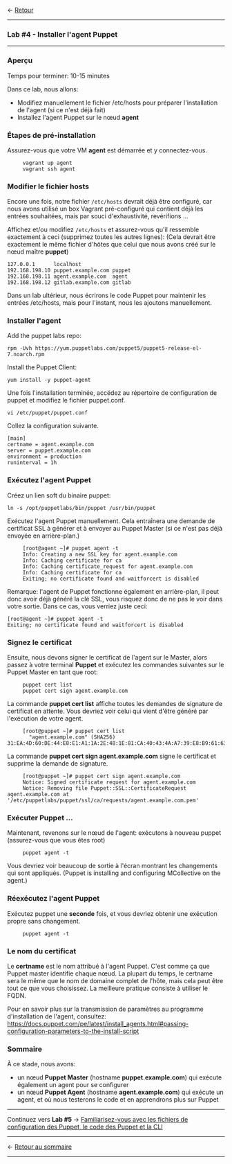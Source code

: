 <- [Retour](03-Install-Puppet-Master.md#lab-3)

---

### **Lab #4** - Installer l'agent Puppet

---

### Aperçu

Temps pour terminer: 10-15 minutes

Dans ce lab, nous allons:

* Modifiez manuellement le fichier /etc/hosts pour préparer l'installation de l'agent (si ce n'est déjà fait)
* Installez l'agent Puppet sur le nœud **agent**

### Étapes de pré-installation

Assurez-vous que votre VM **agent** est démarrée et y connectez-vous.

```shell
     vagrant up agent
     vagrant ssh agent
```

### Modifier le fichier hosts

Encore une fois, notre fichier `/etc/hosts` devrait déjà être configuré, car nous avons utilisé un box Vagrant pré-configuré qui contient déjà les entrées souhaitées, mais par souci d'exhaustivité,
revérifions ...

Affichez et/ou modifiez `/etc/hosts` et assurez-vous qu'il ressemble exactement à ceci (supprimez toutes les autres lignes):
(Cela devrait être exactement le même fichier d'hôtes que celui que nous avons créé sur le nœud maître **puppet**)

```shell
127.0.0.1      localhost
192.168.198.10 puppet.example.com puppet
192.168.198.11 agent.example.com  agent
192.168.198.12 gitlab.example.com gitlab
```

Dans un lab ultérieur, nous écrirons le code Puppet pour maintenir les entrées /etc/hosts,
mais pour l'instant, nous les ajoutons manuellement.

### Installer l'agent
Add the puppet labs repo:
```
rpm -Uvh https://yum.puppetlabs.com/puppet5/puppet5-release-el-7.noarch.rpm
```

Install the Puppet Client:
```
yum install -y puppet-agent
```
Une fois l'installation terminée, accédez au répertoire de configuration de puppet et modifiez le fichier puppet.conf.
```
vi /etc/puppet/puppet.conf
```
Collez la configuration suivante.
```
[main]
certname = agent.example.com
server = puppet.example.com
environment = production
runinterval = 1h
```

### Exécutez l'agent Puppet

Créez un lien soft du binaire puppet:

```
ln -s /opt/puppetlabs/bin/puppet /usr/bin/puppet
```

Exécutez l'agent Puppet manuellement. Cela entraînera une demande de certificat SSL
à générer et à envoyer au Puppet Master (si ce n'est pas déjà envoyée en arrière-plan.)

```shell
     [root@agent ~]# puppet agent -t
     Info: Creating a new SSL key for agent.example.com
     Info: Caching certificate for ca
     Info: Caching certificate_request for agent.example.com
     Info: Caching certificate for ca
     Exiting; no certificate found and waitforcert is disabled
```

Remarque: l'agent de Puppet fonctionne également en arrière-plan, il peut donc avoir déjà généré la clé SSL, vous risquez donc de ne pas le voir dans votre sortie. Dans ce cas, vous verriez juste ceci:

```shell
[root@agent ~]# puppet agent -t
Exiting; no certificate found and waitforcert is disabled
```

### Signez le certificat

Ensuite, nous devons signer le certificat de l'agent sur le Master, alors passez à votre terminal **Puppet** et exécutez les commandes suivantes sur le Puppet Master en tant que root:

```shell
     puppet cert list
     puppet cert sign agent.example.com
```

La commande **puppet cert list** affiche toutes les demandes de signature de certificat en attente. Vous devriez voir celui qui vient d'être généré par l'exécution de votre agent.

```shell
     [root@puppet ~]# puppet cert list
       "agent.example.com" (SHA256) 31:EA:4D:60:DE:44:E8:E1:A1:1A:2E:48:1E:81:CA:40:43:4A:A7:39:E8:B9:61:63:F3:0F:CF:2E:B7:CC:98:22
```

La commande **puppet cert sign agent.example.com** signe le certificat et supprime la demande de signature.

```shell
     [root@puppet ~]# puppet cert sign agent.example.com
     Notice: Signed certificate request for agent.example.com
     Notice: Removing file Puppet::SSL::CertificateRequest agent.example.com at '/etc/puppetlabs/puppet/ssl/ca/requests/agent.example.com.pem'
```

### Exécuter Puppet ...

Maintenant, revenons sur le nœud de l'agent: exécutons à nouveau puppet (assurez-vous que vous êtes root)

```shell
     puppet agent -t
```

Vous devriez voir beaucoup de sortie à l'écran montrant les changements qui sont appliqués.
(Puppet is installing and configuring MCollective on the agent.)


### Réexécutez l'agent Puppet

Exécutez puppet une **seconde** fois, et vous devriez obtenir une exécution propre sans changement.

```shell
     puppet agent -t
```

### Le nom du certificat

Le **certname** est le nom attribué à l'agent Puppet. C'est comme ça que Puppet
master identifie chaque nœud. La plupart du temps, le certname sera le même
que le nom de domaine complet de l'hôte, mais cela peut être tout ce que vous choisissez. La meilleure pratique consiste à utiliser le FQDN.

Pour en savoir plus sur la transmission de paramètres au programme d'installation de l'agent, consultez: https://docs.puppet.com/pe/latest/install_agents.html#passing-configuration-parameters-to-the-install-script

### Sommaire

À ce stade, nous avons:

- un nœud **Puppet Master** (hostname **puppet.example.com**) qui exécute également un agent pour se configurer
- un nœud **Puppet Agent** (hostname **agent.example.com**) qui exécute un agent, et où nous testerons le code et en apprendrons plus sur Puppet

---

Continuez vers **Lab #5** -> [Familiarisez-vous avec les fichiers de configuration des Puppet, le code des Puppet et la CLI](05-Puppet-Config-and-Code.md#lab-5)

---

<- [Retour au sommaire](/README.md)

---
